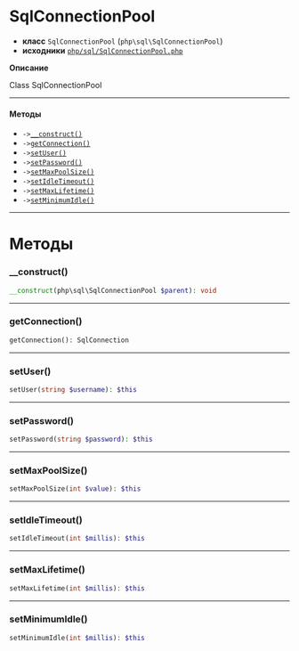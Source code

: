 # SqlConnectionPool

- **класс** `SqlConnectionPool` (`php\sql\SqlConnectionPool`)
- **исходники** [`php/sql/SqlConnectionPool.php`](./src/main/resources/JPHP-INF/sdk/php/sql/SqlConnectionPool.php)

**Описание**

Class SqlConnectionPool

---

#### Методы

- `->`[`__construct()`](#method-__construct)
- `->`[`getConnection()`](#method-getconnection)
- `->`[`setUser()`](#method-setuser)
- `->`[`setPassword()`](#method-setpassword)
- `->`[`setMaxPoolSize()`](#method-setmaxpoolsize)
- `->`[`setIdleTimeout()`](#method-setidletimeout)
- `->`[`setMaxLifetime()`](#method-setmaxlifetime)
- `->`[`setMinimumIdle()`](#method-setminimumidle)

---
# Методы

<a name="method-__construct"></a>

### __construct()
```php
__construct(php\sql\SqlConnectionPool $parent): void
```

---

<a name="method-getconnection"></a>

### getConnection()
```php
getConnection(): SqlConnection
```

---

<a name="method-setuser"></a>

### setUser()
```php
setUser(string $username): $this
```

---

<a name="method-setpassword"></a>

### setPassword()
```php
setPassword(string $password): $this
```

---

<a name="method-setmaxpoolsize"></a>

### setMaxPoolSize()
```php
setMaxPoolSize(int $value): $this
```

---

<a name="method-setidletimeout"></a>

### setIdleTimeout()
```php
setIdleTimeout(int $millis): $this
```

---

<a name="method-setmaxlifetime"></a>

### setMaxLifetime()
```php
setMaxLifetime(int $millis): $this
```

---

<a name="method-setminimumidle"></a>

### setMinimumIdle()
```php
setMinimumIdle(int $millis): $this
```